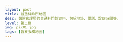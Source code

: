 ```yaml
---
layout: post
title: 普通科診所地圖
desc: 醫院管理局的普通科門診資料，包括地址、電話、診症時間等。
level: 第二級
img: pic01.jpg
tags: [醫療服務地圖]
---
```

<!-- Make sure you put this AFTER Leaflet's CSS -->
<script src="https://unpkg.com/leaflet@1.3.4/dist/leaflet.js"
   integrity="sha512-nMMmRyTVoLYqjP9hrbed9S+FzjZHW5gY1TWCHA5ckwXZBadntCNs8kEqAWdrb9O7rxbCaA4lKTIWjDXZxflOcA=="
   crossorigin=""></script>
<script src="https://cdn.klokantech.com/mapbox-gl-js/v0.43.0/mapbox-gl.js"></script>
<script src="https://cdn.klokantech.com/mapbox-gl-leaflet/latest/leaflet-mapbox-gl.js"></script>
<script src="{{ "/assets/js/chrono.min.js" | relative_url }}"></script>
 
<div id="map_canvas"></div>
 
 
<script type="text/javascript"> 
   var openPopup = null;
   var userLat = "";
   var userLng = "";
   var markers = new L.FeatureGroup();
   var MyCustomMarker = L.Marker.extend({
 
    bindPopup: function(htmlContent, options) {
	  			
		if (options && options.showOnMouseOver) {
			
			// call the super method
			L.Marker.prototype.bindPopup.apply(this, [htmlContent, options]);
			
			// unbind the click event
			this.off("click", this.openPopup, this);
			
			// bind to mouse over
			this.on("mouseover", function(e) {
				
				// get the element that the mouse hovered onto
				var target = e.originalEvent.fromElement || e.originalEvent.relatedTarget;
				var parent = this._getParent(target, "leaflet-popup");
 
				// check to see if the element is a popup, and if it is this marker's popup
				if (parent == this._popup._container)
					return true;
				
				if (openPopup){
				    openPopup.closePopup();
				    openPopup = null;
				}
				// show the popup
				this.openPopup();
				openPopup = this;
				
			}, this);
			
			// and mouse out
			this.on("mouseout", function(e) {
				
				// get the element that the mouse hovered onto
				var target = e.originalEvent.toElement || e.originalEvent.relatedTarget;
				
				// check to see if the element is a popup
				if (this._getParent(target, "leaflet-popup")) {
 
					L.DomEvent.on(this._popup._container, "mouseout", this._popupMouseOut, this);
					return true;
 
				}
				
				// hide the popup
				// this.closePopup();
				
			}, this);
			
		}
		
	},
 
	_popupMouseOut: function(e) {
	    
		// detach the event
		L.DomEvent.off(this._popup, "mouseout", this._popupMouseOut, this);
 
		// get the element that the mouse hovered onto
		var target = e.toElement || e.relatedTarget;
		
		// check to see if the element is a popup
		if (this._getParent(target, "leaflet-popup"))
			return true;
		
		// check to see if the marker was hovered back onto
		if (target == this._icon)
			return true;
		
		// hide the popup
		this.closePopup();
		
	},
	
	_getParent: function(element, className) {
		
		var parent = element.parentNode;
		
		while (parent != null) {
			
			if (parent.className && L.DomUtil.hasClass(parent, className))
				return parent;
			
			parent = parent.parentNode;
			
		}
		
		return false;
		
	}
 
});
   var mapDiv = document.getElementById('map_canvas');
   var viewport = document.querySelector("meta[name=viewport]");
   viewport.setAttribute('content', 'initial-scale=1.0, user-scalable=no');
   mapDiv.style.width = '100%';
   mapDiv.style.height = '500px';
 
   var mymap = L.map('map_canvas').setView([22.38269281766774, 114.10987863448963], 11);
   
    var southWest = L.latLng(22.193370, 113.824906),
	northEast = L.latLng(22.549147, 114.412378),
	mapBounds = L.latLngBounds(southWest, northEast);
   
   var gl = L.mapboxGL({
     maxBounds: mapBounds,
     attribution: '<a href="https://www.maptiler.com/license/maps/" target="_blank">© MapTiler</a> <a href="https://www.openstreetmap.org/copyright" target="_blank">© OpenStreetMap contributors</a>',
     accessToken: 'pk.eyJ1IjoibWFwYm94IiwiYSI6ImNpejY4NXVycTA2emYycXBndHRqcmZ3N3gifQ.rJcFIG214AriISLbB6B5aw',
     style: 'https://maps.tilehosting.com/c/c2392ad1-e959-404a-b55d-5f0da0f052fb/styles/OPENMEDICSHK/style.json?key=vrdEIAaBrAhTaX6Y5X2r'
   }).addTo(mymap);
   
function setMarkers(){
  markers.eachLayer(function (layer) {
    markers.removeLayer(layer);
  });

   var data = {{ site.data.GOPCINFO | jsonify }};
   for (i in data){
      if (i == 0) continue;
      
      var lat = data[i][9],
      	  long = data[i][10],
	  nameTC = data[i][4],
	  addressTC = data[i][5];      
      
      var marker = new MyCustomMarker(new L.LatLng(lat, long));
        marker.bindPopup(
		'<strong>'+nameTC+'</strong><br>'+
		addressTC+'<br><a href="https://citymapper.com/directions?startcoord='+userLat+','+userLng+'&startname=你現在的位置&endcoord='+lat+','+long+'&endname='+nameTC+'&endaddress='+addressTC+'" target="_blank" rel="noopener noreferrer">如何前往？</a>', 
	  { showOnMouseOver: true });
       markers.addLayer(marker);
   }
   mymap.addLayer(markers);
}

  

function checkOpen(result){
    var openTimeList = result[(new Date()).getDay()];
    for (i in openTimeList){
      if (openTimeList[i].start.hour<(new Date()).getHours() && openTimeList[i].end.hour>(new Date()).getHours())
        return {open:true};
      else if (openTimeList[i].start.hour==(new Date()).getHours() && openTimeList[i].start.minute<=(new Date()).getMinutes())
        return {open:true};
      else if (openTimeList[i].end.hour==(new Date()).getHours() && openTimeList[i].end.minute>=(new Date()).getMinutes())
        return {open:true, extra:'Closing Soon'};
    }
    return {open:false};
}
   setMarkers();
   mymap.locate({setView: true, maxZoom: 15});
   function onLocationFound(e) {
    var radius = e.accuracy / 2;

    L.marker(e.latlng).addTo(mymap)
        .bindPopup("你現在的位置在此").openPopup();

    L.circle(e.latlng, radius).addTo(mymap);
      userLat = e.latlng.lat;
      userLng = e.latlng.lng;
      setMarkers();
}

mymap.on('locationfound', onLocationFound);
   
</script>
